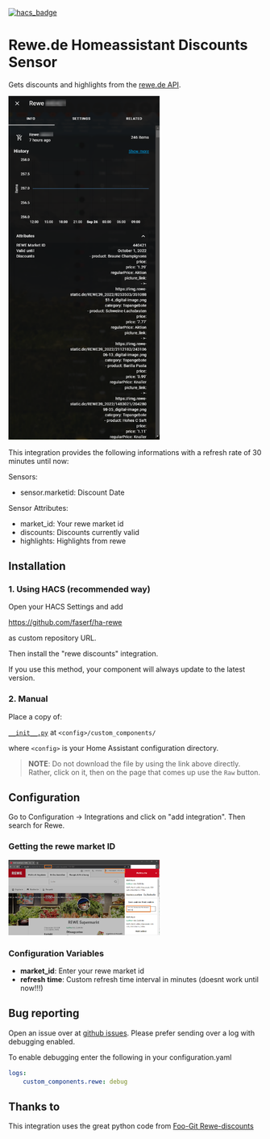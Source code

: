 [![hacs_badge](https://img.shields.io/badge/HACS-Custom-orange.svg)](https://github.com/custom-components/hacs)
# Rewe.de Homeassistant Discounts Sensor
Gets discounts and highlights from the [rewe.de API](https://shop.rewe.de/mc/api/markets-stationary).

<img src="images/sensor.png" alt="Rewe.de Sensor" width="300px">




This integration provides the following informations with a refresh rate of 30 minutes until now:


Sensors: 

- sensor.marketid: Discount Date

Sensor Attributes: 

- market_id: Your rewe market id
- discounts: Discounts currently valid
- highlights: Highlights from rewe

## Installation
### 1. Using HACS (recommended way)

Open your HACS Settings and add

https://github.com/faserf/ha-rewe

as custom repository URL.

Then install the "rewe discounts" integration.

If you use this method, your component will always update to the latest version.

### 2. Manual
Place a copy of:

[`__init__.py`](custom_components/rewe) at `<config>/custom_components/`  

where `<config>` is your Home Assistant configuration directory.

>__NOTE__: Do not download the file by using the link above directly. Rather, click on it, then on the page that comes up use the `Raw` button.

## Configuration 

Go to Configuration -> Integrations and click on "add integration". Then search for Rewe.

### Getting the rewe market ID

<img src="images/market_id.png" alt="Rewe.de Sensor" width="300px">

### Configuration Variables
- **market_id**: Enter your rewe market id
- **refresh time**: Custom refresh time interval in minutes (doesnt work until now!!!)

## Bug reporting
Open an issue over at [github issues](https://github.com/FaserF/ha-rewe/issues). Please prefer sending over a log with debugging enabled.

To enable debugging enter the following in your configuration.yaml

```yaml
logs:
    custom_components.rewe: debug
```

## Thanks to
This integration uses the great python code from [Foo-Git Rewe-discounts](https://github.com/foo-git/rewe-discounts)
